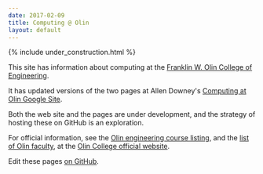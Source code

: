 ```yaml
---
date: 2017-02-09
title: Computing @ Olin
layout: default
---
```


{% include under_construction.html %}

This site has information about computing at the [Franklin W. Olin College of Engineering](http://www.olin.edu/).

It has updated versions of the two pages at Allen Downey's [Computing at Olin Google Site](https://sites.google.com/site/allendowney/home/computing-at-olin).

Both the web site and the pages are under development, and the strategy of hosting these on GitHub is an exploration.

For official information, see the [Olin engineering course listing](http://www.olin.edu/course-listing/engineering/), and the
[list of Olin faculty](http://www.olin.edu/faculty/), at the [Olin College official website](http://www.olin.edu).

Edit these pages [on GitHub](https://github.com/olin-computing/olin-computing.github.io).
